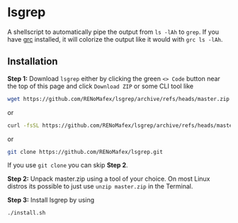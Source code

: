 # lsgrep

A shellscript to automatically pipe the output from `ls -lAh` to `grep`. If you have [grc](https://github.com/garabik/grc) installed, it will colorize the output like it would with `grc ls -lAh`.

## Installation

**Step 1:** Download `lsgrep` either by clicking the green `<> Code` button near the top of this page and click `Download ZIP` or some CLI tool like 
```bash
wget https://github.com/RENoMafex/lsgrep/archive/refs/heads/master.zip
```
or
```bash
curl -fsSL https://github.com/RENoMafex/lsgrep/archive/refs/heads/master.zip
```
or
```bash
git clone https://github.com/RENoMafex/lsgrep.git
```

If you use ``git clone`` you can skip **Step 2**.

**Step 2:** Unpack master.zip using a tool of your choice. On most Linux distros its possible to just use ``unzip master.zip`` in the Terminal.

**Step 3:** Install lsgrep by using 
```bash
./install.sh
```
